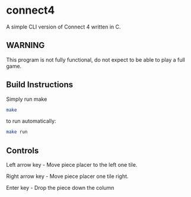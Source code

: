 # connect4
A simple CLI version of Connect 4 written in C.

## WARNING
This program is not fully functional, do not expect to be able to play a full game.


## Build Instructions
Simply run make

```bash
make
```
to run automatically:

```bash
make run
```

## Controls

Left arrow key - Move piece placer to the left one tile.

Right arrow key - Move piece placer one tile right.

Enter key - Drop the piece down the column
